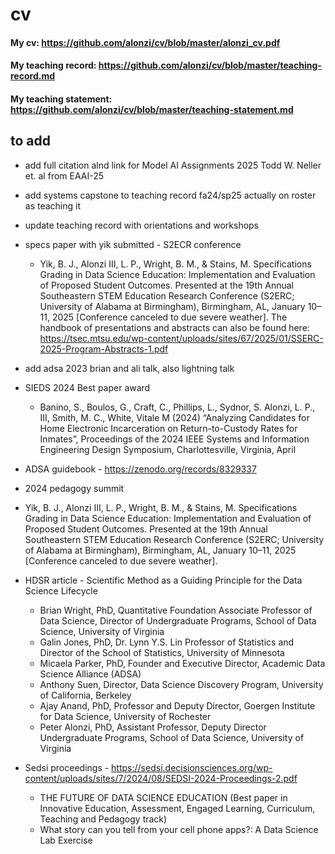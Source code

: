 # cv

#### My cv: https://github.com/alonzi/cv/blob/master/alonzi_cv.pdf
#### My teaching record: https://github.com/alonzi/cv/blob/master/teaching-record.md
#### My teaching statement: https://github.com/alonzi/cv/blob/master/teaching-statement.md

## to add

* add full citation alnd link for Model AI Assignments 2025 Todd W. Neller et. al from EAAI-25


* add systems capstone to teaching record fa24/sp25 actually on roster as teaching it
* update teaching record with orientations and workshops
* specs paper with yik submitted - S2ECR conference
    * Yik, B. J., Alonzi III, L. P., Wright, B. M., & Stains, M. Specifications Grading in Data Science Education: Implementation and Evaluation of Proposed Student Outcomes. Presented at the 19th Annual Southeastern STEM Education Research Conference (S2ERC; University of Alabama at Birmingham), Birmingham, AL, January 10–11, 2025 [Conference canceled to due severe weather].
  The handbook of presentations and abstracts can also be found here: https://tsec.mtsu.edu/wp-content/uploads/sites/67/2025/01/SSERC-2025-Program-Abstracts-1.pdf
* add adsa 2023 brian and ali talk, also lightning talk
* SIEDS 2024 Best paper award
    * Banino, S., Boulos, G., Craft, C., Phillips, L., Sydnor, S. Alonzi, L. P., III, Smith, M. C., White, Vitale M (2024) “Analyzing Candidates for Home Electronic Incarceration on Return-to-Custody Rates for Inmates”, Proceedings of
the 2024 IEEE Systems and Information Engineering Design
Symposium, Charlottesville, Virginia, April

* ADSA guidebook - https://zenodo.org/records/8329337
* 2024 pedagogy summit
* Yik, B. J., Alonzi III, L. P., Wright, B. M., & Stains, M. Specifications Grading in Data Science Education: Implementation and Evaluation of Proposed Student Outcomes. Presented at the 19th Annual Southeastern STEM Education Research Conference (S2ERC; University of Alabama at Birmingham), Birmingham, AL, January 10–11, 2025 [Conference canceled to due severe weather].
* HDSR article - Scientific Method as a Guiding Principle for the Data Science Lifecycle
     * Brian Wright, PhD, Quantitative Foundation Associate Professor of Data Science, Director of Undergraduate Programs, School of Data Science, University of Virginia
     * Galin Jones, PhD, Dr. Lynn Y.S. Lin Professor of Statistics and Director of the School of Statistics, University of Minnesota
     * Micaela Parker, PhD, Founder and Executive Director, Academic Data Science Alliance (ADSA)
     * Anthony Suen, Director, Data Science Discovery Program, University of California, Berkeley
     * Ajay Anand, PhD, Professor and Deputy Director, Goergen Institute for Data Science, University of Rochester
     * Peter Alonzi, PhD, Assistant Professor, Deputy Director Undergraduate Programs, School of Data Science, University of Virginia

* Sedsi proceedings - https://sedsi.decisionsciences.org/wp-content/uploads/sites/7/2024/08/SEDSI-2024-Proceedings-2.pdf
    * THE FUTURE OF DATA SCIENCE EDUCATION (Best paper in Innovative Education, Assessment, Engaged Learning, Curriculum, Teaching and Pedagogy track)
    * What story can you tell from your cell phone apps?: A Data Science Lab Exercise
